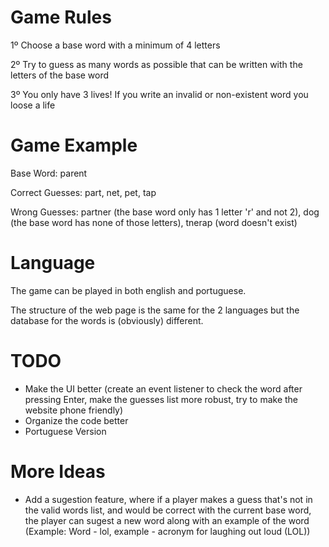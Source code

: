 # Game Rules
1º Choose a base word with a minimum of 4 letters

2º Try to guess as many words as possible that can be written with the letters of the base word

3º You only have 3 lives! If you write an invalid or non-existent word you loose a life

# Game Example
Base Word: parent

Correct Guesses: part, net, pet, tap

Wrong Guesses: partner (the base word only has 1 letter 'r' and not 2), dog (the base word has none of those letters), tnerap (word doesn't exist)

# Language
The game can be played in both english and portuguese. 

The structure of the web page is the same for the 2 languages but the database for the words is (obviously) different.

# TODO
- Make the UI better (create an event listener to check the word after pressing Enter, make the guesses list more robust, try to make the website phone friendly)
- Organize the code better
- Portuguese Version

# More Ideas
- Add a sugestion feature, where if a player makes a guess that's not in the valid words list, and would be correct with the current base word, the player can sugest a new word along with an example of the word (Example: Word - lol, example - acronym for laughing out loud (LOL))
